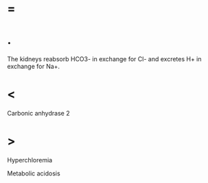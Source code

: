 # =

# .

The kidneys reabsorb HCO3- in exchange for Cl- and excretes H+ in exchange for Na+.

# <

Carbonic anhydrase 2

# >

Hyperchloremia

Metabolic acidosis
